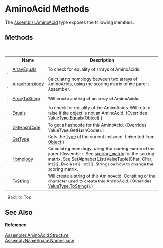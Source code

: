 # AminoAcid Methods
 

The <a href="6c08d832-b4a6-5a74-e503-fb03127f8c59">Assembler.AminoAcid</a> type exposes the following members.


## Methods
&nbsp;<table><tr><th></th><th>Name</th><th>Description</th></tr><tr><td>![Public method](media/pubmethod.gif "Public method")![Static member](media/static.gif "Static member")</td><td><a href="4762137c-9b93-ee57-1047-2ebf3c456513">ArrayEquals</a></td><td>
To check for equality of arrays of AminoAcids.</td></tr><tr><td>![Public method](media/pubmethod.gif "Public method")![Static member](media/static.gif "Static member")</td><td><a href="ce673474-78e4-99f0-9f8a-c18b483454d5">ArrayHomology</a></td><td>
Calculating homology between two arrays of AminoAcids, using the scoring matrix of the parent Assembler.</td></tr><tr><td>![Public method](media/pubmethod.gif "Public method")![Static member](media/static.gif "Static member")</td><td><a href="5ea4cf3e-6540-0efb-3ce9-518f1e9c33bc">ArrayToString</a></td><td>
Will create a string of an array of AminoAcids.</td></tr><tr><td>![Public method](media/pubmethod.gif "Public method")</td><td><a href="cb5e2e37-14fe-83c3-b399-57add8eb33a8">Equals</a></td><td>
To check for equality of the AminoAcids. Will return false if the object is not an AminoAcid.
 (Overrides <a href="http://msdn2.microsoft.com/en-us/library/2dts52z7" target="_blank">ValueType.Equals(Object)</a>.)</td></tr><tr><td>![Public method](media/pubmethod.gif "Public method")</td><td><a href="14da1996-1931-4e38-0012-964ea9e58aaa">GetHashCode</a></td><td>
To get a hashcode for this AminoAcid.
 (Overrides <a href="http://msdn2.microsoft.com/en-us/library/y3509fc2" target="_blank">ValueType.GetHashCode()</a>.)</td></tr><tr><td>![Public method](media/pubmethod.gif "Public method")</td><td><a href="http://msdn2.microsoft.com/en-us/library/dfwy45w9" target="_blank">GetType</a></td><td>
Gets the <a href="http://msdn2.microsoft.com/en-us/library/42892f65" target="_blank">Type</a> of the current instance.
 (Inherited from <a href="http://msdn2.microsoft.com/en-us/library/e5kfa45b" target="_blank">Object</a>.)</td></tr><tr><td>![Public method](media/pubmethod.gif "Public method")</td><td><a href="035ec806-e7f0-f0f2-12b2-de3ccd23f2f7">Homology</a></td><td>
Calculating homology, using the scoring matrix of the parent Assembler. See <a href="a1cd89b5-a491-35b8-eef9-7c57139c7f3d">scoring_matrix</a> for the scoring matrix. See SetAlphabet(List(ValueTuple(Char, Char, Int32, Boolean)), Int32, String) on how to change the scoring matrix.</td></tr><tr><td>![Public method](media/pubmethod.gif "Public method")</td><td><a href="89c30a69-8fb9-4b8a-ba37-28347df75865">ToString</a></td><td>
Will create a string of this AminoAcid. Consiting of the character used to create this AminoAcid.
 (Overrides <a href="http://msdn2.microsoft.com/en-us/library/wb77sz3h" target="_blank">ValueType.ToString()</a>.)</td></tr></table>&nbsp;
<a href="#aminoacid-methods">Back to Top</a>

## See Also


#### Reference
<a href="6c08d832-b4a6-5a74-e503-fb03127f8c59">Assembler.AminoAcid Structure</a><br /><a href="6bcc80ef-5cfd-db5f-1eb2-7297d1c16397">AssemblyNameSpace Namespace</a><br />